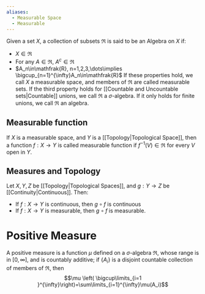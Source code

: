 ```yaml
---
aliases:
  - Measurable Space
  - Measurable
---
```

Given a set $X$, a collection of subsets $\mathfrak{R}$ is said to be an Algebra on $X$ if:
- $X\in\mathfrak{R}$
- For any $A\in\mathfrak{R}$, $A^{c}\in\mathfrak{R}$
- $A_n\in\mathfrak{R}, n=1,2,3,\dots\implies \bigcup_{n=1}^{\infty}A_n\in\mathfrak{R}$
If these properties hold, we call $X$ a measurable space, and members of $\mathfrak{R}$ are called measurable sets.
If the third property holds for [[Countable and Uncountable sets|Countable]] unions, we call $\mathfrak{R}$ a $\sigma$-algebra. If it only holds for finite unions, we call $\mathfrak{R}$ an algebra.
## Measurable function
If $X$ is a measurable space, and $Y$ is a [[Topology|Topological Space]], then a function $f:X\to Y$ is called measurable function if $f^{-1}(V)\in\mathfrak{R}$ for every $V$ open in $Y$.
## Measures and Topology
Let $X,Y,Z$ be [[Topology|Topological Spaces]], and $g:Y\to Z$ be [[Continuity|Continuous]]. Then:
- If $f:X\to Y$ is continuous, then $g\circ f$ is continuous
- If $f:X\to Y$ is measurable, then $g\circ f$ is measurable.
# Positive Measure
A positive measure is a function $\mu$ defined on a $\sigma$-algebra $\mathfrak{R}$, whose range is in $[0,\infty]$, and is countably additive; if $\{ A_i \}$ is a disjoint countable collection of members of $\mathfrak{R}$, then
$$\mu \left(  \bigcup\limits_{i=1 }^{\infty}\right)=\sum\limits_{i=1}^{\infty}\mu(A_i)$$